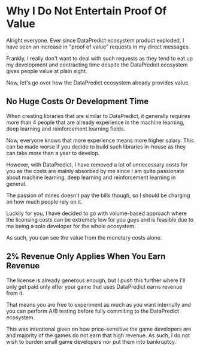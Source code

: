 # Why I Do Not Entertain Proof Of Value

Alright everyone. Ever since DataPredict ecosystem product exploded, I have seen an increase in "proof of value" requests in my direct messages. 

Frankly, I really don't want to deal with such requests as they tend to eat up my development and contracting time despite the DataPredict ecosystem gives people value at plain sight.

Now, let's go over how the DataPredict ecosystem already provides value.

## No Huge Costs Or Development Time

When creating libraries that are similar to DataPredict, it generally requires more than 4 people that are already experience in the machine learning, deep learning and reinforcement learning fields.

Now, everyone knows that more experience means more higher salary. This can be made worse if you decide to build such libraries in-house as they can take more than a year to develop.

However, with DataPredict, I have removed a lot of unnecessary costs for you as the costs are mainly absorbed by me since I am quite passionate about machine learning, deep learning and reinforcement learning in general.

The passion of mines doesn't pay the bills though, so I should be charging on how much people rely on it.

Luckily for you, I have decided to go with volume-based approach where the licensing costs can be extremely low for you guys and is feasible due to me being a solo developer for the whole ecosystem.

As such, you can see the value from the monetary costs alone.

## 2% Revenue Only Applies When You Earn Revenue

The license is already generous enough, but I push this further where I'll only get paid only after your game that uses DataPredict earns revenue from it.

That means you are free to experiment as much as you want internally and you can perform A/B testing before fully commiting to the DataPredict ecosystem.

This was intentional given on how price-sensitive the game developers are and majority of the games do not earn that high revenue. As such, I do not wish to burden small game developers nor put them into bankruptcy.
